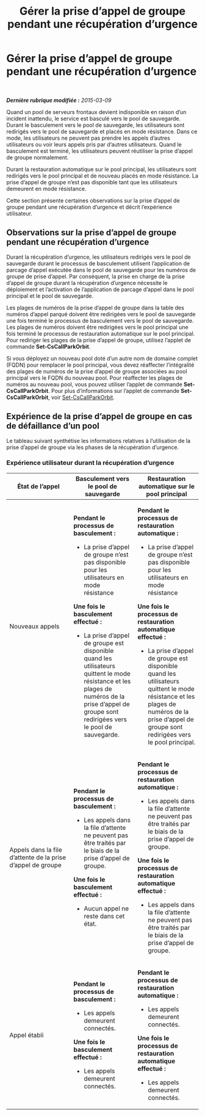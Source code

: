 ﻿---
title: Gérer la prise d’appel de groupe pendant une récupération d’urgence
TOCTitle: Gérer la prise d’appel de groupe pendant une récupération d’urgence
ms:assetid: 2d32f19f-c649-4a72-a4fb-edd338e3a7cc
ms:mtpsurl: https://technet.microsoft.com/fr-fr/library/JJ945618(v=OCS.15)
ms:contentKeyID: 53095388
ms.date: 05/20/2016
mtps_version: v=OCS.15
ms.translationtype: HT
---

# Gérer la prise d’appel de groupe pendant une récupération d’urgence

 

_**Dernière rubrique modifiée :** 2015-03-09_

Quand un pool de serveurs frontaux devient indisponible en raison d’un incident inattendu, le service est basculé vers le pool de sauvegarde. Durant le basculement vers le pool de sauvegarde, les utilisateurs sont redirigés vers le pool de sauvegarde et placés en mode résistance. Dans ce mode, les utilisateurs ne peuvent pas prendre les appels d’autres utilisateurs ou voir leurs appels pris par d’autres utilisateurs. Quand le basculement est terminé, les utilisateurs peuvent réutiliser la prise d’appel de groupe normalement.

Durant la restauration automatique sur le pool principal, les utilisateurs sont redirigés vers le pool principal et de nouveau placés en mode résistance. La prise d’appel de groupe n’est pas disponible tant que les utilisateurs demeurent en mode résistance.

Cette section présente certaines observations sur la prise d’appel de groupe pendant une récupération d’urgence et décrit l’expérience utilisateur.

## Observations sur la prise d’appel de groupe pendant une récupération d’urgence

Durant la récupération d’urgence, les utilisateurs redirigés vers le pool de sauvegarde durant le processus de basculement utilisent l’application de parcage d’appel exécutée dans le pool de sauvegarde pour les numéros de groupe de prise d’appel. Par conséquent, la prise en charge de la prise d’appel de groupe durant la récupération d’urgence nécessite le déploiement et l’activation de l’application de parcage d’appel dans le pool principal et le pool de sauvegarde.

Les plages de numéros de la prise d’appel de groupe dans la table des numéros d’appel parqué doivent être redirigées vers le pool de sauvegarde une fois terminé le processus de basculement vers le pool de sauvegarde. Les plages de numéros doivent être redirigées vers le pool principal une fois terminé le processus de restauration automatique sur le pool principal. Pour rediriger les plages de la prise d’appel de groupe, utilisez l’applet de commande **Set-CsCallParkOrbit**.

Si vous déployez un nouveau pool doté d’un autre nom de domaine complet (FQDN) pour remplacer le pool principal, vous devez réaffecter l’intégralité des plages de numéros de la prise d’appel de groupe associées au pool principal vers le FQDN du nouveau pool. Pour réaffecter les plages de numéros au nouveau pool, vous pouvez utiliser l’applet de commande **Set-CsCallParkOrbit**. Pour plus d’informations sur l’applet de commande **Set-CsCallParkOrbit**, voir [Set-CsCallParkOrbit](https://docs.microsoft.com/en-us/powershell/module/skype/Set-CsCallParkOrbit).

## Expérience de la prise d’appel de groupe en cas de défaillance d’un pool

Le tableau suivant synthétise les informations relatives à l’utilisation de la prise d’appel de groupe via les phases de la récupération d’urgence.

### Expérience utilisateur durant la récupération d’urgence

<table>
<colgroup>
<col style="width: 33%" />
<col style="width: 33%" />
<col style="width: 33%" />
</colgroup>
<thead>
<tr class="header">
<th>État de l’appel</th>
<th>Basculement vers le pool de sauvegarde</th>
<th>Restauration automatique sur le pool principal</th>
</tr>
</thead>
<tbody>
<tr class="odd">
<td><p>Nouveaux appels</p></td>
<td><p><strong>Pendant le processus de basculement :</strong></p>
<ul>
<li><p>La prise d’appel de groupe n’est pas disponible pour les utilisateurs en mode résistance</p></li>
</ul>
<p><strong>Une fois le basculement effectué :</strong></p>
<ul>
<li><p>La prise d’appel de groupe est disponible quand les utilisateurs quittent le mode résistance et les plages de numéros de la prise d’appel de groupe sont redirigées vers le pool de sauvegarde.</p></li>
</ul></td>
<td><p><strong>Pendant le processus de restauration automatique :</strong></p>
<ul>
<li><p>La prise d’appel de groupe n’est pas disponible pour les utilisateurs en mode résistance</p></li>
</ul>
<p><strong>Une fois le processus de restauration automatique effectué :</strong></p>
<ul>
<li><p>La prise d’appel de groupe est disponible quand les utilisateurs quittent le mode résistance et les plages de numéros de la prise d’appel de groupe sont redirigées vers le pool principal.</p></li>
</ul></td>
</tr>
<tr class="even">
<td><p>Appels dans la file d’attente de la prise d’appel de groupe</p></td>
<td><p><strong>Pendant le processus de basculement :</strong></p>
<ul>
<li><p>Les appels dans la file d’attente ne peuvent pas être traités par le biais de la prise d’appel de groupe.</p></li>
</ul>
<p><strong>Une fois le basculement effectué :</strong></p>
<ul>
<li><p>Aucun appel ne reste dans cet état.</p></li>
</ul></td>
<td><p><strong>Pendant le processus de restauration automatique :</strong></p>
<ul>
<li><p>Les appels dans la file d’attente ne peuvent pas être traités par le biais de la prise d’appel de groupe.</p></li>
</ul>
<p><strong>Une fois le processus de restauration automatique effectué :</strong></p>
<ul>
<li><p>Les appels dans la file d’attente ne peuvent pas être traités par le biais de la prise d’appel de groupe.</p></li>
</ul></td>
</tr>
<tr class="odd">
<td><p>Appel établi</p></td>
<td><p><strong>Pendant le processus de basculement :</strong></p>
<ul>
<li><p>Les appels demeurent connectés.</p></li>
</ul>
<p><strong>Une fois le basculement effectué :</strong></p>
<ul>
<li><p>Les appels demeurent connectés.</p></li>
</ul></td>
<td><p><strong>Pendant le processus de restauration automatique :</strong></p>
<ul>
<li><p>Les appels demeurent connectés.</p></li>
</ul>
<p><strong>Une fois le processus de restauration automatique effectué :</strong></p>
<ul>
<li><p>Les appels demeurent connectés.</p></li>
</ul></td>
</tr>
</tbody>
</table>

